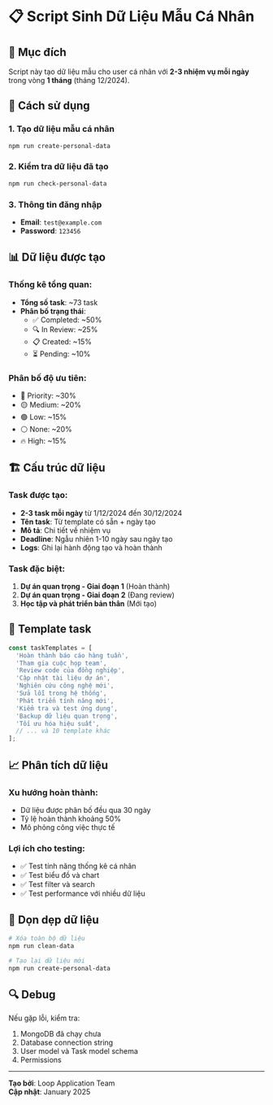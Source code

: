 # 📋 Script Sinh Dữ Liệu Mẫu Cá Nhân

## 🎯 Mục đích
Script này tạo dữ liệu mẫu cho user cá nhân với **2-3 nhiệm vụ mỗi ngày** trong vòng **1 tháng** (tháng 12/2024).

## 🚀 Cách sử dụng

### 1. Tạo dữ liệu mẫu cá nhân
```bash
npm run create-personal-data
```

### 2. Kiểm tra dữ liệu đã tạo
```bash
npm run check-personal-data
```

### 3. Thông tin đăng nhập
- **Email**: `test@example.com`
- **Password**: `123456`

## 📊 Dữ liệu được tạo

### Thống kê tổng quan:
- **Tổng số task**: ~73 task
- **Phân bố trạng thái**:
  - ✅ Completed: ~50%
  - 🔍 In Review: ~25%
  - 📋 Created: ~15%
  - ⏳ Pending: ~10%

### Phân bố độ ưu tiên:
- 🔴 Priority: ~30%
- 🟡 Medium: ~20%
- 🟢 Low: ~15%
- ⚪ None: ~20%
- 🔥 High: ~15%

## 🏗️ Cấu trúc dữ liệu

### Task được tạo:
- **2-3 task mỗi ngày** từ 1/12/2024 đến 30/12/2024
- **Tên task**: Từ template có sẵn + ngày tạo
- **Mô tả**: Chi tiết về nhiệm vụ
- **Deadline**: Ngẫu nhiên 1-10 ngày sau ngày tạo
- **Logs**: Ghi lại hành động tạo và hoàn thành

### Task đặc biệt:
1. **Dự án quan trọng - Giai đoạn 1** (Hoàn thành)
2. **Dự án quan trọng - Giai đoạn 2** (Đang review)
3. **Học tập và phát triển bản thân** (Mới tạo)

## 🔧 Template task

```javascript
const taskTemplates = [
  'Hoàn thành báo cáo hàng tuần',
  'Tham gia cuộc họp team',
  'Review code của đồng nghiệp',
  'Cập nhật tài liệu dự án',
  'Nghiên cứu công nghệ mới',
  'Sửa lỗi trong hệ thống',
  'Phát triển tính năng mới',
  'Kiểm tra và test ứng dụng',
  'Backup dữ liệu quan trọng',
  'Tối ưu hóa hiệu suất',
  // ... và 10 template khác
];
```

## 📈 Phân tích dữ liệu

### Xu hướng hoàn thành:
- Dữ liệu được phân bố đều qua 30 ngày
- Tỷ lệ hoàn thành khoảng 50%
- Mô phỏng công việc thực tế

### Lợi ích cho testing:
- ✅ Test tính năng thống kê cá nhân
- ✅ Test biểu đồ và chart
- ✅ Test filter và search
- ✅ Test performance với nhiều dữ liệu

## 🧹 Dọn dẹp dữ liệu

```bash
# Xóa toàn bộ dữ liệu
npm run clean-data

# Tạo lại dữ liệu mới
npm run create-personal-data
```

## 🔍 Debug

Nếu gặp lỗi, kiểm tra:
1. MongoDB đã chạy chưa
2. Database connection string
3. User model và Task model schema
4. Permissions

---

**Tạo bởi**: Loop Application Team  
**Cập nhật**: January 2025
